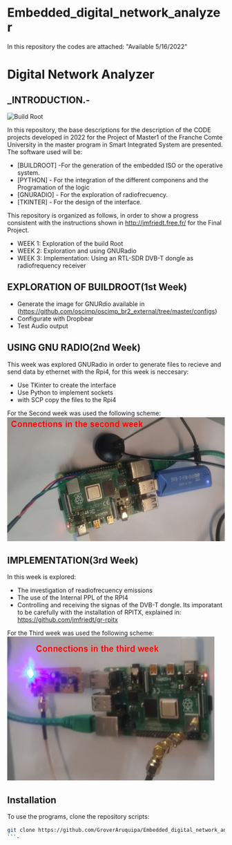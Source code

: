 # Embedded_digital_network_analyzer
In this repository the codes are attached: "Available 5/16/2022"
# Digital Network Analyzer
## _INTRODUCTION.- 


![Build Root](https://buildroot.org/)

In this repository, the base descriptions for the description of the CODE projects developed in 2022 for the Project of Master1 of the Franche Comte University in the master program in Smart Integrated System are presented.
The software used will be:
- [BUILDROOT] -For the generation of the embedded ISO or the operative system.
- [PYTHON] - For the integration of the different componens and the Programation of the logic
- [GNURADIO] - For the exploration of radiofrecuency.
- [TKINTER] - For the design of the interface.

This repository is organized as follows, in order to show a progress consistent with the instructions shown in http://jmfriedt.free.fr/ for the Final Project.

- WEEK 1: Exploration of the build Root  
- WEEK 2: Exploration and using GNURadio 
- WEEK 3: Implementation: Using an
RTL-SDR DVB-T dongle as radiofrequency receiver 


## EXPLORATION OF BUILDROOT(1st Week)

- Generate the image for GNURdio available in (https://github.com/oscimp/oscimp_br2_external/tree/master/configs)
- Configurate with Dropbear
- Test Audio output


## USING GNU RADIO(2nd Week)
This week was explored GNURadio in order to generate files to recieve and send data by ethernet with the  Rpi4, for this week is neccesary:
- Use TKinter to create the interface
- Use Python to implement sockets
- with SCP copy the files to the Rpi4


For the Second week was used the following scheme:
![alt text](https://github.com/GroverAruquipa/Embedded_digital_network_analyzer/blob/main/Images/Conn_second.png)

## IMPLEMENTATION(3rd Week)

In this week is explored:
- The investigation of readiofrecuency emissions
- The use of the Internal PPL of the RPI4
- Controlling and receiving the signas of the DVB-T dongle.
Its imporatant to be carefully with the installation of RPITX, explained in: https://github.com/jmfriedt/gr-rpitx

For the Third week was used the following scheme:
![alt text](https://github.com/GroverAruquipa/Embedded_digital_network_analyzer/blob/main/Images/Conn_third.png)

## Installation

To use the programs, clone the repository scripts:


```sh
git clone https://github.com/GroverAruquipa/Embedded_digital_network_analyzer/
```-
